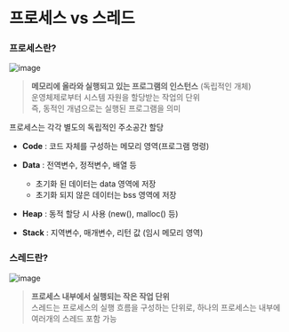 # 프로세스 vs 스레드
### 프로세스란?
![image](https://github.com/miraexhoi/study/assets/109408165/aa83fb5b-e254-4965-992c-89cf6a5b3c31)

> **메모리에 올라와 실행되고 있는 프로그램의 인스턴스** (독립적인 개체)  
  운영체제로부터 시스템 자원을 할당받는 작업의 단위  
  즉, 동적인 개념으로는 실행된 프로그램을 의미


프로세스는 각각 별도의 독립적인 주소공간 할당

- **Code** : 코드 자체를 구성하는 메모리 영역(프로그램 명령)

- **Data** : 전역변수, 정적변수, 배열 등
  - 초기화 된 데이터는 data 영역에 저장
  - 초기화 되지 않은 데이터는 bss 영역에 저장
- **Heap** : 동적 할당 시 사용 (new(), malloc() 등)

- **Stack** : 지역변수, 매개변수, 리턴 값 (임시 메모리 영역)

### 스레드란?
![image](https://github.com/miraexhoi/study/assets/109408165/e6f9be69-1427-4431-9ea1-d8d3bf566f96)

> **프로세스 내부에서 실행되는 작은 작업 단위**  
  스레드는 프로세스의 실행 흐름을 구성하는 단위로, 하나의 프로세스는 내부에 여러개의 스레드 포함 가능
